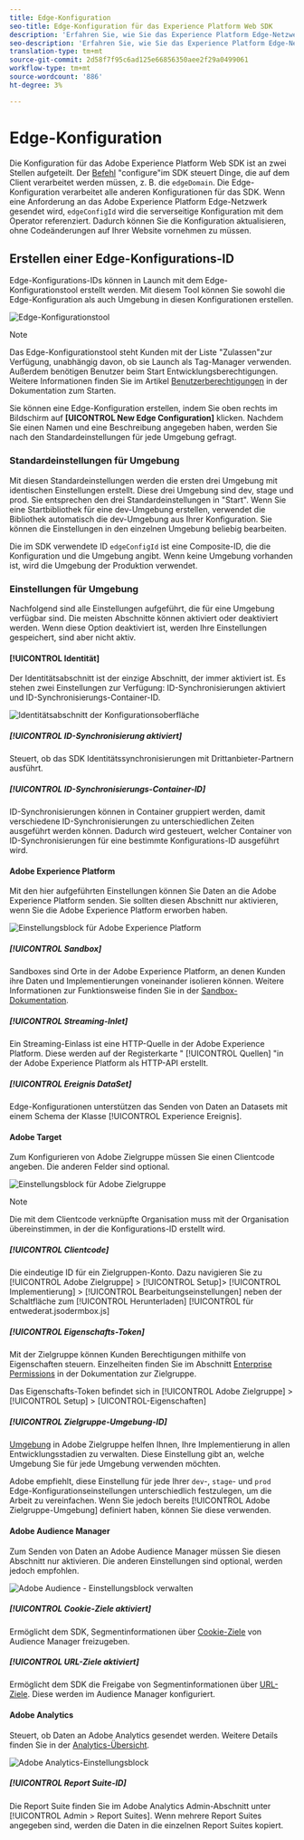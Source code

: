```yaml
---
title: Edge-Konfiguration
seo-title: Edge-Konfiguration für das Experience Platform Web SDK
description: 'Erfahren Sie, wie Sie das Experience Platform Edge-Netzwerk konfigurieren. '
seo-description: 'Erfahren Sie, wie Sie das Experience Platform Edge-Netzwerk konfigurieren. '
translation-type: tm+mt
source-git-commit: 2d58f7f95c6ad125e66856350aee2f29a0499061
workflow-type: tm+mt
source-wordcount: '886'
ht-degree: 3%

---
```



# Edge-Konfiguration

Die Konfiguration für das Adobe Experience Platform Web SDK ist an zwei Stellen aufgeteilt. Der [Befehl](configuring-the-sdk.md) &quot;configure&quot;im SDK steuert Dinge, die auf dem Client verarbeitet werden müssen, z. B. die `edgeDomain`. Die Edge-Konfiguration verarbeitet alle anderen Konfigurationen für das SDK. Wenn eine Anforderung an das Adobe Experience Platform Edge-Netzwerk gesendet wird, `edgeConfigId` wird die serverseitige Konfiguration mit dem Operator referenziert. Dadurch können Sie die Konfiguration aktualisieren, ohne Codeänderungen auf Ihrer Website vornehmen zu müssen.

## Erstellen einer Edge-Konfigurations-ID

Edge-Konfigurations-IDs können in Launch mit dem Edge-Konfigurationstool erstellt werden. Mit diesem Tool können Sie sowohl die Edge-Konfiguration als auch Umgebung in diesen Konfigurationen erstellen.

![Edge-Konfigurationstool](../../assets/edge_configuration_nav.png)

>[!NOTE]
>
>Das Edge-Konfigurationstool steht Kunden mit der Liste &quot;Zulassen&quot;zur Verfügung, unabhängig davon, ob sie Launch als Tag-Manager verwenden. Außerdem benötigen Benutzer beim Start Entwicklungsberechtigungen. Weitere Informationen finden Sie im Artikel [Benutzerberechtigungen](https://docs.adobe.com/content/help/de-DE/launch/using/reference/admin/user-permissions.html) in der Dokumentation zum Starten.

Sie können eine Edge-Konfiguration erstellen, indem Sie oben rechts im Bildschirm auf **[UICONTROL New Edge Configuration]** klicken. Nachdem Sie einen Namen und eine Beschreibung angegeben haben, werden Sie nach den Standardeinstellungen für jede Umgebung gefragt.

### Standardeinstellungen für Umgebung

Mit diesen Standardeinstellungen werden die ersten drei Umgebung mit identischen Einstellungen erstellt. Diese drei Umgebung sind dev, stage und prod. Sie entsprechen den drei Standardeinstellungen in &quot;Start&quot;. Wenn Sie eine Startbibliothek für eine dev-Umgebung erstellen, verwendet die Bibliothek automatisch die dev-Umgebung aus Ihrer Konfiguration. Sie können die Einstellungen in den einzelnen Umgebung beliebig bearbeiten.

Die im SDK verwendete ID `edgeConfigId` ist eine Composite-ID, die die Konfiguration und die Umgebung angibt. Wenn keine Umgebung vorhanden ist, wird die Umgebung der Produktion verwendet.

### Einstellungen für Umgebung

Nachfolgend sind alle Einstellungen aufgeführt, die für eine Umgebung verfügbar sind. Die meisten Abschnitte können aktiviert oder deaktiviert werden. Wenn diese Option deaktiviert ist, werden Ihre Einstellungen gespeichert, sind aber nicht aktiv.

#### [!UICONTROL Identität]

Der Identitätsabschnitt ist der einzige Abschnitt, der immer aktiviert ist. Es stehen zwei Einstellungen zur Verfügung: ID-Synchronisierungen aktiviert und ID-Synchronisierungs-Container-ID.

![Identitätsabschnitt der Konfigurationsoberfläche](../../assets/edge_configuration_identity.png)

##### [!UICONTROL ID-Synchronisierung aktiviert]

Steuert, ob das SDK Identitätssynchronisierungen mit Drittanbieter-Partnern ausführt.

##### [!UICONTROL ID-Synchronisierungs-Container-ID]

ID-Synchronisierungen können in Container gruppiert werden, damit verschiedene ID-Synchronisierungen zu unterschiedlichen Zeiten ausgeführt werden können. Dadurch wird gesteuert, welcher Container von ID-Synchronisierungen für eine bestimmte Konfigurations-ID ausgeführt wird.

#### Adobe Experience Platform

Mit den hier aufgeführten Einstellungen können Sie Daten an die Adobe Experience Platform senden. Sie sollten diesen Abschnitt nur aktivieren, wenn Sie die Adobe Experience Platform erworben haben.

![Einstellungsblock für Adobe Experience Platform](../../assets/edge_configuration_aep.png)

##### [!UICONTROL Sandbox]

Sandboxes sind Orte in der Adobe Experience Platform, an denen Kunden ihre Daten und Implementierungen voneinander isolieren können. Weitere Informationen zur Funktionsweise finden Sie in der [Sandbox-Dokumentation](../../sandboxes/home.md).

##### [!UICONTROL Streaming-Inlet]

Ein Streaming-Einlass ist eine HTTP-Quelle in der Adobe Experience Platform. Diese werden auf der Registerkarte &quot; [!UICONTROL Quellen] &quot;in der Adobe Experience Platform als HTTP-API erstellt.

##### [!UICONTROL Ereignis DataSet]

Edge-Konfigurationen unterstützen das Senden von Daten an Datasets mit einem Schema der Klasse [!UICONTROL Experience Ereignis].

#### Adobe Target

Zum Konfigurieren von Adobe Zielgruppe müssen Sie einen Clientcode angeben. Die anderen Felder sind optional.

![Einstellungsblock für Adobe Zielgruppe](../../assets/edge_configuration_target.png)

>[!NOTE]
>
>Die mit dem Clientcode verknüpfte Organisation muss mit der Organisation übereinstimmen, in der die Konfigurations-ID erstellt wird.

##### [!UICONTROL Clientcode]

Die eindeutige ID für ein Zielgruppen-Konto. Dazu navigieren Sie zu [!UICONTROL Adobe Zielgruppe] > [!UICONTROL Setup]> [!UICONTROL Implementierung] > [!UICONTROL Bearbeitungseinstellungen] neben der Schaltfläche zum [!UICONTROL Herunterladen]  [!UICONTROL für entwederat.jsodermbox.js]

##### [!UICONTROL Eigenschafts-Token]

Mit der Zielgruppe können Kunden Berechtigungen mithilfe von Eigenschaften steuern. Einzelheiten finden Sie im Abschnitt [Enterprise Permissions](https://docs.adobe.com/content/help/en/target/using/administer/manage-users/enterprise/properties-overview.html) in der Dokumentation zur Zielgruppe.

Das Eigenschafts-Token befindet sich in [!UICONTROL Adobe Zielgruppe] > [!UICONTROL Setup] > [UICONTROL-Eigenschaften]

##### [!UICONTROL Zielgruppe-Umgebung-ID]

[Umgebung](https://docs.adobe.com/content/help/en/target/using/administer/hosts.html) in Adobe Zielgruppe helfen Ihnen, Ihre Implementierung in allen Entwicklungsstadien zu verwalten. Diese Einstellung gibt an, welche Umgebung Sie für jede Umgebung verwenden möchten.

Adobe empfiehlt, diese Einstellung für jede Ihrer `dev`-, `stage`- und `prod` Edge-Konfigurationseinstellungen unterschiedlich festzulegen, um die Arbeit zu vereinfachen. Wenn Sie jedoch bereits [!UICONTROL Adobe Zielgruppe-Umgebung] definiert haben, können Sie diese verwenden.

#### Adobe Audience Manager

Zum Senden von Daten an Adobe Audience Manager müssen Sie diesen Abschnitt nur aktivieren. Die anderen Einstellungen sind optional, werden jedoch empfohlen.

![Adobe Audience - Einstellungsblock verwalten](../../assets/edge_configuration_aam.png)

##### [!UICONTROL Cookie-Ziele aktiviert]

Ermöglicht dem SDK, Segmentinformationen über [Cookie-Ziele](https://docs.adobe.com/content/help/en/audience-manager/user-guide/features/destinations/custom-destinations/create-cookie-destination.html) von Audience Manager freizugeben.

##### [!UICONTROL URL-Ziele aktiviert]

Ermöglicht dem SDK die Freigabe von Segmentinformationen über [URL-Ziele](https://docs.adobe.com/content/help/en/audience-manager/user-guide/features/destinations/custom-destinations/create-url-destination.html). Diese werden im Audience Manager konfiguriert.

#### Adobe Analytics

Steuert, ob Daten an Adobe Analytics gesendet werden. Weitere Details finden Sie in der [Analytics-Übersicht](../solution-specific/analytics/analytics-overview.md).

![Adobe Analytics-Einstellungsblock](../../assets/edge_configuration_aa.png)

##### [!UICONTROL Report Suite-ID]

Die Report Suite finden Sie im Adobe Analytics Admin-Abschnitt unter [!UICONTROL Admin > Report Suites]. Wenn mehrere Report Suites angegeben sind, werden die Daten in die einzelnen Report Suites kopiert.
